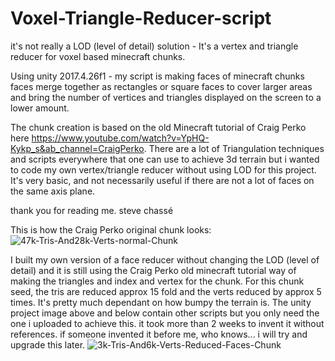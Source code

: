 # Voxel-Triangle-Reducer-script

it's not really a LOD (level of detail) solution - It's a vertex and triangle reducer for voxel based minecraft chunks.

Using unity 2017.4.26f1 - my script is making faces of minecraft chunks faces merge together as rectangles or square faces to cover larger areas and bring the number of vertices and triangles displayed on the screen to a lower amount.

The chunk creation is based on the old Minecraft tutorial of Craig Perko here https://www.youtube.com/watch?v=YpHQ-Kykp_s&ab_channel=CraigPerko. There are a lot of Triangulation techniques and scripts everywhere that one can use to achieve 3d terrain but i wanted to code my own vertex/triangle reducer without using LOD for this project. It's very basic, and not necessarily useful if there are not a lot of faces on the same axis plane.

thank you for reading me.
steve chassé

This is how the Craig Perko original chunk looks:
<img src="https://i.ibb.co/dGnGqm3/47k-Tris-And28k-Verts-normal-Chunk.png" alt="47k-Tris-And28k-Verts-normal-Chunk" border="0">

I built my own version of a face reducer without changing the LOD (level of detail) and it is still using the Craig Perko old minecraft tutorial way of making the triangles and index and vertex for the chunk. For this chunk seed, the tris are reduced approx 15 fold and the verts reduced by approx 5 times. It's pretty much dependant on how bumpy the terrain is. The unity project image above and below contain other scripts but you only need the one i uploaded to achieve this. it took more than 2 weeks to invent it without references. if someone invented it before me, who knows... i will try and upgrade this later.
<img src="https://i.ibb.co/6bR9fv3/3k-Tris-And6k-Verts-Reduced-Faces-Chunk.png" alt="3k-Tris-And6k-Verts-Reduced-Faces-Chunk" border="0">




